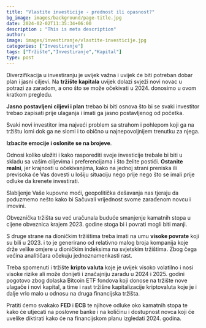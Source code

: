 ```yaml
---
title: "Vlastite investicije - prednost ili opasnost?"
bg_image: images/background/page-title.jpg
date: 2024-02-02T11:35:34+06:00
description : "This is meta description"
author: 
image: images/investiranje/vlastite-investicije.jpg
categories: ["Investiranje"]
tags: ["Tržište","Investiranje","Kapital"]
type: post
---
```

Diverzifikacija u investiranju je uvijek važna i uvijek će biti potreban dobar plan i jasni ciljevi.
Na **tržište kapitala** uvijek dolazi svježi novi novac u potrazi za zaradom, a ono što se može očekivati u 2024. donosimo u ovom kratkom pregledu.

**Jasno postavljeni ciljevi i plan** trebao bi biti osnova što bi se svaki investitor trebao zapisati  prije ulaganja i imati ga jasno postavljenog od početka.

Svaki novi investitor ima najveći problem sa strahom i pohlepom koji ga na tržištu lomi dok ga ne slomi i to obično u najnepovoljnijem trenutku za njega. 

**Izbacite emocije i oslonite se na brojeve**.

Odnosi koliko uložiti i kako rasporediti svoje investicije trebale bi biti u skladu sa vašim ciljevima i preferencijama i što želite postići. **Ostanite realni**, jer krajnosti u očekivanjima, kako na jednoj strani preniska ili previsoka će Vas dovesti u lošiju situaciju nego prije nego što se imali prije odluke da krenete investirati.

Slabljenje Vaše kupovne moći, geopolitička dešavanja nas tjeraju da poduzmemo nešto kako bi
Sačuvali vrijednost svome zarađenom novcu i imovini.

Obveznička tržišta su već uračunala buduće smanjenje kamatnih stopa u cijene obveznica krajem 2023. godine stoga bi i povrati mogli biti manji.

S druge strane na dioničkim tržištima treba imati na umu **visoke povrate** koji su bili u 2023. i to je generirano od relativno malog broja kompanija koje drže velike omjere u dioničkim indeksima na svjetskim tržištima. Zbog čega većina analitičara očekuju jednoznamenkasti rast.

Treba spomenuti i tržište **kripto valuta** koje je uvijek visoko volatilno i nosi visoke rizike ali može donijeti i značajniju zaradu u 2024 i 2025. godini pogotovo zbog dolaska Bitcoin ETF fondova koji donose na tržište nove ulagače i novi kapital, a time i rast tržišne kapitalizacije kriptovaluta koje je i dalje vrlo malo u odnosu na druga financijska tržišta.

Pratiti ćemo svakako **FED** i **ECB** te njihove odluke oko kamatnih stopa te kako će utjecati na poslovne banke i na količinu i dostupnost novca koji će uvelike diktirati kako će na financijskom planu izgledati 2024. godina.
